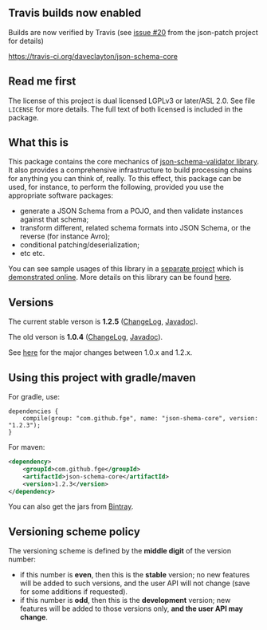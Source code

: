 ## Travis builds now enabled

Builds are now verified by Travis (see [issue #20](https://github.com/daveclayton/json-patch/issues/20) from the json-patch project for details)

https://travis-ci.org/daveclayton/json-schema-core

## Read me first

The license of this project is dual licensed LGPLv3 or later/ASL 2.0. See file `LICENSE` for more
details. The full text of both licensed is included in the package.

## What this is

This package contains the core mechanics of [json-schema-validator
library](https://github.com/daveclayton/json-schema-validator). It also provides a comprehensive
infrastructure to build processing chains for anything you can think of, really. To this effect,
this package can be used, for instance, to perform the following, provided you use the appropriate
software packages:

* generate a JSON Schema from a POJO, and then validate instances against that schema;
* transform different, related schema formats into JSON Schema, or the reverse (for instance Avro);
* conditional patching/deserialization;
* etc etc.

You can see sample usages of this library in a [separate
project](https://github.com/daveclayton/json-schema-processor-examples) which is [demonstrated
online](http://json-schema-validator.herokuapp.com). More details on this library can
be found [here](https://github.com/daveclayton/json-schema-core/wiki/Architecture).


## Versions

The current stable verson is **1.2.5**
([ChangeLog](https://github.com/daveclayton/json-schema-core/wiki/ChangeLog_12x),
[Javadoc](http://daveclayton.github.io/json-schema-core/1.2.x/index.html)).

The old verson is **1.0.4**
([ChangeLog](https://github.com/daveclayton/json-schema-core/wiki/ChangeLog_10x),
[Javadoc](http://daveclayton.github.io/json-schema-core/1.0.x/index.html)).

See [here](https://github.com/daveclayton/json-schema-core/wiki/Whatsnew_12) for
the major changes between 1.0.x and 1.2.x.

## Using this project with gradle/maven

For gradle, use:

```
dependencies {
    compile(group: "com.github.fge", name: "json-shema-core", version: "1.2.3");
}
```

For maven:

```xml
<dependency>
    <groupId>com.github.fge</groupId>
    <artifactId>json-schema-core</artifactId>
    <version>1.2.3</version>
</dependency>
```

You can also get the jars from [Bintray](https://bintray.com/fge/maven/json-schema-core).

## Versioning scheme policy

The versioning scheme is defined by the **middle digit** of the version number:

* if this number is **even**, then this is the **stable** version; no new features will be
  added to such versions, and the user API will not change (save for some additions if requested).
* if this number is **odd**, then this is the **development** version; new features will be
  added to those versions only, **and the user API may change**.

